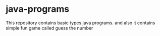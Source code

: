 # java-programs

This repository contains basic types java programs.
 and also it contains simple fun game called guess the number
